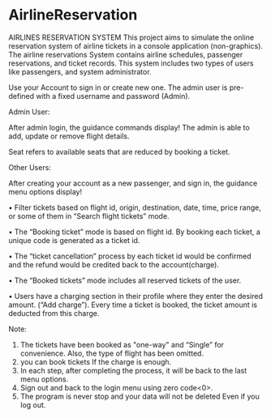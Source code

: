 # AirlineReservation
AIRLINES RESERVATION SYSTEM
This project aims to simulate the online reservation system of airline tickets in a console application (non-graphics). The airline reservations System contains airline schedules, passenger reservations, and ticket records. This system includes two types of users like passengers, and system administrator.

Use your Account to sign in or create new one. The admin user is pre-defined with a fixed username and password (Admin).

Admin User:

After admin login, the guidance commands display! The admin is able to add, update or remove flight details.

Seat refers to available seats that are reduced by booking a ticket.

Other Users:

After creating your account as a new passenger, and sign in, the guidance menu options display!

• Filter tickets based on flight id, origin, destination, date, time, price range, or some of them in “Search flight tickets” mode.

• The “Booking ticket” mode is based on flight id. By booking each ticket, a unique code is generated as a ticket id.

• The “ticket cancellation” process by each ticket id would be confirmed and the refund would be credited back to the account(charge).

• The “Booked tickets” mode includes all reserved tickets of the user.

• Users have a charging section in their profile where they enter the desired amount. (“Add charge”). Every time a ticket is booked, the ticket amount is deducted from     this charge.

Note:

1. The tickets have been booked as "one-way" and “Single” for convenience. Also, the type of flight has been omitted.
2. you can book tickets If the charge is enough.
3. In each step, after completing the process, it will be back to the last menu options.
4. Sign out and back to the login menu using zero code<0>.
5. The program is never stop and your data will not be deleted Even if you log out.
